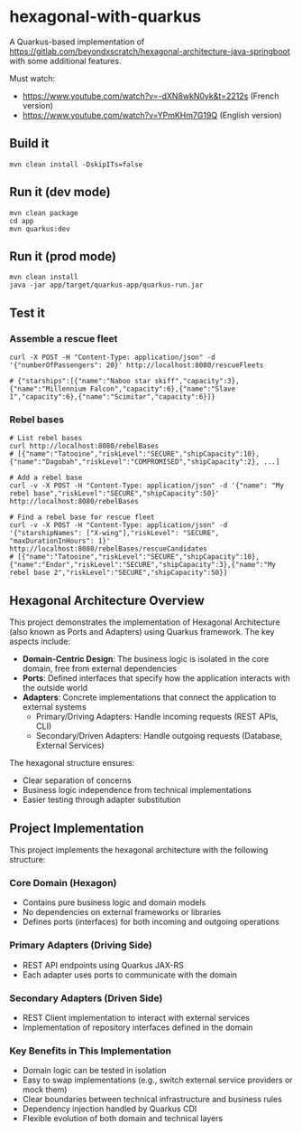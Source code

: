 # hexagonal-with-quarkus

A Quarkus-based implementation of https://gitlab.com/beyondxscratch/hexagonal-architecture-java-springboot
with some additional features.

Must watch:
* https://www.youtube.com/watch?v=-dXN8wkN0yk&t=2212s (French version)
* https://www.youtube.com/watch?v=YPmKHm7G19Q (English version)

## Build it

```shell
mvn clean install -DskipITs=false
```

## Run it (dev mode)

```shell
mvn clean package
cd app
mvn quarkus:dev
```

## Run it (prod mode)

```shell
mvn clean install
java -jar app/target/quarkus-app/quarkus-run.jar
```

## Test it

### Assemble a rescue fleet

```shell
curl -X POST -H "Content-Type: application/json" -d '{"numberOfPassengers": 20}' http://localhost:8080/rescueFleets

# {"starships":[{"name":"Naboo star skiff","capacity":3},{"name":"Millennium Falcon","capacity":6},{"name":"Slave 1","capacity":6},{"name":"Scimitar","capacity":6}]}
```

### Rebel bases

```shell
# List rebel bases
curl http://localhost:8080/rebelBases
# [{"name":"Tatooine","riskLevel":"SECURE","shipCapacity":10},{"name":"Dagobah","riskLevel":"COMPROMISED","shipCapacity":2}, ...]

# Add a rebel base
curl -v -X POST -H "Content-Type: application/json" -d '{"name": "My rebel base","riskLevel":"SECURE","shipCapacity":50}' http://localhost:8080/rebelBases

# Find a rebel base for rescue fleet
curl -v -X POST -H "Content-Type: application/json" -d '{"starshipNames": ["X-wing"],"riskLevel": "SECURE", "maxDurationInHours": 1}' http://localhost:8080/rebelBases/rescueCandidates
# [{"name":"Tatooine","riskLevel":"SECURE","shipCapacity":10},{"name":"Endor","riskLevel":"SECURE","shipCapacity":3},{"name":"My rebel base 2","riskLevel":"SECURE","shipCapacity":50}]
```

## Hexagonal Architecture Overview

This project demonstrates the implementation of Hexagonal Architecture (also known as Ports and Adapters) using Quarkus framework. The key aspects include:

- **Domain-Centric Design**: The business logic is isolated in the core domain, free from external dependencies
- **Ports**: Defined interfaces that specify how the application interacts with the outside world
- **Adapters**: Concrete implementations that connect the application to external systems
  - Primary/Driving Adapters: Handle incoming requests (REST APIs, CLI)
  - Secondary/Driven Adapters: Handle outgoing requests (Database, External Services)

The hexagonal structure ensures:
- Clear separation of concerns
- Business logic independence from technical implementations
- Easier testing through adapter substitution

## Project Implementation

This project implements the hexagonal architecture with the following structure:

### Core Domain (Hexagon)
- Contains pure business logic and domain models
- No dependencies on external frameworks or libraries
- Defines ports (interfaces) for both incoming and outgoing operations

### Primary Adapters (Driving Side)
- REST API endpoints using Quarkus JAX-RS
- Each adapter uses ports to communicate with the domain

### Secondary Adapters (Driven Side)
- REST Client implementation to interact with external services
- Implementation of repository interfaces defined in the domain

### Key Benefits in This Implementation
- Domain logic can be tested in isolation
- Easy to swap implementations (e.g., switch external service providers or mock them)
- Clear boundaries between technical infrastructure and business rules
- Dependency injection handled by Quarkus CDI
- Flexible evolution of both domain and technical layers